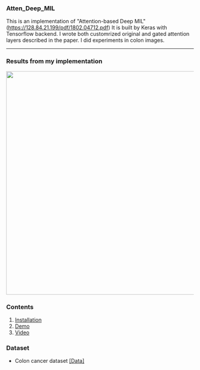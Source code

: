 ### Atten_Deep_MIL
This is an implementation of "Attention-based Deep MIL" (https://128.84.21.199/pdf/1802.04712.pdf) It is built by Keras with Tensorflow backend. I wrote both customrized original and gated attention layers described in the paper. I did experiments in colon images.

---

### Results from my implementation

<p align="center">
  <img align="center" src="Overview.png" width="600">
</p>

### Contents
1. [Installation](#installation)
2. [Demo](#demo)
3. [Video](#video)
### Dataset
- Colon cancer dataset [[Data]](https://warwick.ac.uk/fac/sci/dcs/research/tia/data/crchistolabelednucleihe/)

